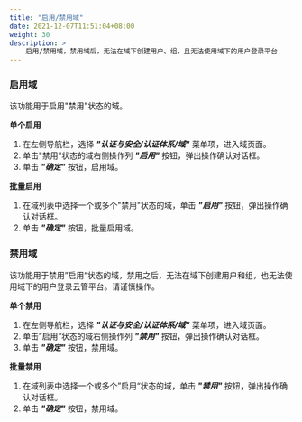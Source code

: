 ```yaml
---
title: "启用/禁用域"
date: 2021-12-07T11:51:04+08:00
weight: 30
description: >
    启用/禁用域，禁用域后，无法在域下创建用户、组，且无法使用域下的用户登录平台
---
```


### 启用域

该功能用于启用"禁用"状态的域。

**单个启用**

1. 在左侧导航栏，选择 **_"认证与安全/认证体系/域"_** 菜单项，进入域页面。
2. 单击"禁用"状态的域右侧操作列 **_"启用"_** 按钮，弹出操作确认对话框。
2. 单击 **_"确定"_** 按钮，启用域。

**批量启用**

1. 在域列表中选择一个或多个"禁用"状态的域，单击 **_"启用"_** 按钮，弹出操作确认对话框。
2. 单击 **_"确定"_** 按钮，批量启用域。

### 禁用域

该功能用于禁用”启用“状态的域，禁用之后，无法在域下创建用户和组，也无法使用域下的用户登录云管平台。请谨慎操作。

**单个禁用**

1. 在左侧导航栏，选择 **_"认证与安全/认证体系/域"_** 菜单项，进入域页面。
2. 单击”启用“状态的域右侧操作列 **_"禁用"_** 按钮，弹出操作确认对话框。
2. 单击 **_"确定"_** 按钮，禁用域。

**批量禁用**

1. 在域列表中选择一个或多个”启用“状态的域，单击 **_"禁用"_** 按钮，弹出操作确认对话框。
2. 单击 **_"确定"_** 按钮，禁用域。